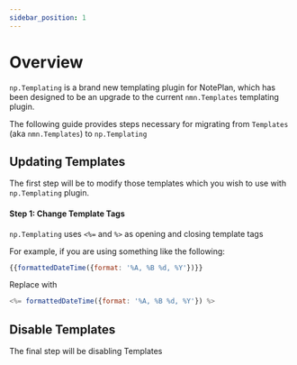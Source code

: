 ```yaml
---
sidebar_position: 1
---
```


# Overview
`np.Templating` is a brand new templating plugin for NotePlan, which has been designed to be an upgrade to the current `nmn.Templates` templating plugin.

The following guide provides steps necessary for migrating from `Templates` (aka `nmn.Templates`) to `np.Templating`

## Updating Templates
The first step will be to modify those templates which you wish to use with `np.Templating` plugin.

#### Step 1: Change Template Tags
`np.Templating` uses `<%=` and `%>` as opening and closing template tags

For example, if you are using something like the following:

```js
{{formattedDateTime({format: '%A, %B %d, %Y'})}}
```

Replace with

```js
<%= formattedDateTime({format: '%A, %B %d, %Y'}) %>
```

## Disable Templates
The final step will be disabling Templates
